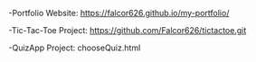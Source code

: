 -Portfolio Website: https://falcor626.github.io/my-portfolio/

-Tic-Tac-Toe Project: https://github.com/Falcor626/tictactoe.git

-QuizApp Project: chooseQuiz.html
